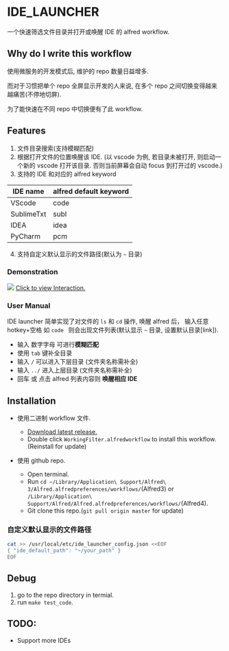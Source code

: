# IDE_LAUNCHER

一个快速筛选文件目录并打开或唤醒 IDE 的 alfred workflow.

## Why do I write this workflow
 
使用微服务的开发模式后, 维护的 repo 数量日益增多.

而对于习惯把单个 repo 全屏显示开发的人来说, 在多个 repo 之间切换变得越来越痛苦(不停地切屏).

为了能快速在不同 repo 中切换便有了此 workflow.

## Features
1. 文件目录搜索(支持模糊匹配)
2. 根据打开文件的位置唤醒该 IDE. (以 vscode 为例, 若目录未被打开, 则启动一个新的 vscode 打开该目录. 否则当前屏幕会自动 focus 到打开过的 vscode.)
3. 支持的 IDE 和对应的 alfred keyword

| IDE name      | alfred default keyword |
| -----------   | ----------- |
| VScode      |  code |
| SublimeTxt   |  subl |
| IDEA      |  idea |
| PyCharm   |  pcm |

4. 支持自定义默认显示的文件路径(默认为 `~` 目录)


### Demonstration

![](https://upload-images.jianshu.io/upload_images/2674994-6a865c2ecd895ba5.gif?imageMogr2/auto-orient/strip)
[Click to view Interaction.](https://upload-images.jianshu.io/upload_images/2674994-6a865c2ecd895ba5.gif?imageMogr2/auto-orient/strip)


### User Manual

IDE launcher 简单实现了对文件的 `ls` 和 `cd` 操作, 唤醒 alfred 后， 输入任意 hotkey+空格 如 `code ` 则会出现文件列表(默认显示 `~` 目录, 设置默认目录[link]). 
 - 输入 数字字母 可进行**模糊匹配**
 - 使用 `tab` 键补全目录
 - 输入 `/` 可以进入下层目录 (文件夹名称需补全)
 - 输入 `../` 进入上层目录 (文件夹名称需补全)
 - 回车 或 点击 alfred 列表内容则 **唤醒相应 IDE**

## Installation

- 使用二进制 workflow 文件.
  - [Download latest release.](https://github.com/joeeeeey/ide_filter/releases)
  - Double click `WorkingFilter.alfredworkflow` to install this workflow.
  (Reinstall for update)

- 使用 github repo. 
  - Open terminal.
  - Run `cd ~/Library/Application\ Support/Alfred\ 3/Alfred.alfredpreferences/workflows/`(Alfred3) or `/Library/Application\ Support/Alfred/Alfred.alfredpreferences/workflows/`(Alfred4).
  - Git clone this repo.(`git pull origin master` for update)

### 自定义默认显示的文件路径

```bash
cat >> /usr/local/etc/ide_launcher_config.json <<EOF
{ "ide_default_path": "~/your_path" }
EOF
```

## Debug
1. go to the repo directory in termial.
2. run `make test_code`.

## TODO: 

* Support more IDEs